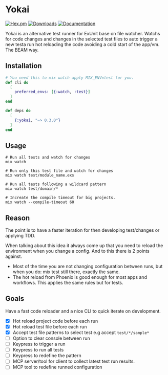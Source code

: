 # Yokai
[![Hex.pm](https://img.shields.io/hexpm/v/yokai.svg)](https://hex.pm/packages/yokai)
[![Downloads](https://img.shields.io/hexpm/dt/yokai.svg)](https://hex.pm/packages/yokai)
[![Documentation](https://img.shields.io/badge/documentation-gray)](https://hexdocs.pm/yokai)

Yokai is an alternative test runner for ExUnit base on file watcher. Watchs for code changes and changes in the selected test files to auto trigger a new testa run hot reloading the code avoiding a cold start of the app/vm. The BEAM way.

## Installation

```elixir
# You need this to mix watch apply MIX_ENV=test for you.
def cli do
  [
    preferred_envs: [{:watch, :test}]
  ]
end

def deps do
  [
    {:yokai, "~> 0.3.0"}
  ]
end
```

## Usage

```shell
# Run all tests and watch for changes
mix watch

# Run only this test file and watch for changes
mix watch test/module_name.exs

# Run all tests following a wildcard pattern
mix watch test/domain/*

# Increate the compile timeout for big projects.
mix watch --compile-timeout 60
```

## Reason

The point is to have a faster iteration for then developing test/changes or applying TDD.

When talking about this idea it always come up that you need to reload the environment when you change a config. And
to this there is 2 points against.
 - Most of the time you are not changing configuration between runs, but when you do: mix test still there, exactly the same.
 - The hot reload from Phoenix is good enough for most apps and workflows. This applies the same rules but for tests.

## Goals

Have a fast code reloader and a nice CLI to quick iterate on development.

- [x] Hot reload project code before each run
- [x] Hot reload test file before each run
- [x] Accept test file patterns to select test e.g accept `test/*/sample*`
- [ ] Option to clear console between run
- [ ] Keypress to trigger a run
- [ ] Keypress to run all tests
- [ ] Keypress to redefine the pattern
- [ ] MCP server/tool for client to collect latest test run results.
- [ ] MCP tool to redefine runned configuration
